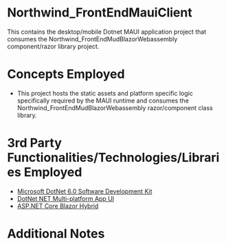 # Northwind_FrontEndMauiClient
This contains the desktop/mobile Dotnet MAUI application project that consumes the Northwind_FrontEndMudBlazorWebassembly component/razor library project.
# Concepts Employed
* This project hosts the static assets and platform specific logic specifically required by the MAUI runtime and consumes the Northwind_FrontEndMudBlazorWebassembly razor/component class library.
# 3rd Party Functionalities/Technologies/Libraries Employed
* [Microsoft DotNet 6.0 Software Development Kit](https://learn.microsoft.com/en-us/dotnet/csharp/)
* [DotNet NET Multi-platform App UI](https://dotnet.microsoft.com/en-us/apps/maui)
* [ASP.NET Core Blazor Hybrid](https://learn.microsoft.com/en-us/aspnet/core/blazor/hybrid)
# Additional Notes

